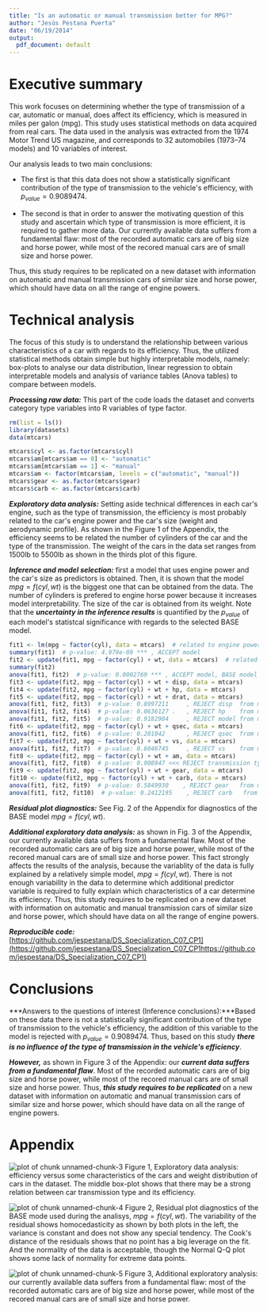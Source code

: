 ```yaml
---
title: "Is an automatic or manual transmission better for MPG?"
author: "Jesús Pestana Puerta"
date: "06/19/2014"
output:
  pdf_document: default
---
```


Executive summary
=================

This work focuses on determining whether the type of transmission of a car, automatic or manual, does affect its efficiency, which is measured in miles per galon (mpg). This study uses statistical methods on data acquired from real cars. The data used in the analysis  was extracted from the 1974 Motor Trend US magazine, and corresponds to 32 automobiles (1973–74 models) and 10 variables of interest. 

Our analysis leads to two main conclusions: 

 - The first is that this data does not show a statistically significant contribution of the type of transmission to the vehicle's efficiency, with $p_{value} = 0.9089474$. 
 
 - The second is that in order to answer the motivating question of this study and ascertain which type of transmission is more efficient, it is required to gather more data. Our currently available data suffers from a fundamental flaw: most of the recorded automatic cars are of big size and horse power, while most of the recored manual cars are of small size and horse power. 
   
Thus, this study requires to be replicated on a new dataset with information on automatic and manual transmission cars of similar size and horse power, which should have data on all the range of engine powers.

# Technical analysis

The focus of this study is to understand the relationship between various characteristics of a car with regards to its efficiency. Thus, the utilized statistical methods obtain simple but highly interpretable models, namely: box-plots to analyse our data distribution, linear regression to obtain interpretable models and analysis of variance tables (Anova tables) to compare between models.

***Processing raw data:*** This part of the code loads the dataset and converts category type variables into R variables of type factor.


```r
rm(list = ls())
library(datasets)
data(mtcars)

mtcars$cyl <- as.factor(mtcars$cyl)
mtcars$am[mtcars$am == 0] <- "automatic"
mtcars$am[mtcars$am == 1] <- "manual"
mtcars$am <- factor(mtcars$am, levels = c("automatic", "manual"))
mtcars$gear <- as.factor(mtcars$gear)
mtcars$carb <- as.factor(mtcars$carb)
```


***Exploratory data analysis:*** Setting aside technical differences in each car's engine, such as the type of transmission, the efficiency is most probably related to the car's engine power and the car's size (weight and aerodynamic profile). As shown in the Figure 1 of the Appendix, the efficiency seems to be related the number of cylinders of the car and the type of the transmission. The weight of the cars in the data set ranges from 1500lb to 5500lb as shown in the thirds plot of this figure. 

***Inference and model selection:*** first a model that uses engine power and the car's size as predictors is obtained. Then, it is shown that the model $mpg = f(cyl,wt)$ is the biggest one that can be obtained from the data. The number of cylinders is prefered to engine horse power because it increases model interpretability. The size of the car is obtained from its weight. Note that the ***uncertainty in the inference results*** is quantified by the $p_{value}$ of each model's statistcal significance with regards to the selected BASE model.


```r
fit1 <- lm(mpg ~ factor(cyl), data = mtcars)  # related to engine power
summary(fit1)  # p-value: 4.979e-09 *** , ACCEPT model
fit2 <- update(fit1, mpg ~ factor(cyl) + wt, data = mtcars)  # related to power and size
summary(fit2)
anova(fit1, fit2)  # p-value: 0.0002769 *** , ACCEPT model, BASE model for analysis
fit3 <- update(fit2, mpg ~ factor(cyl) + wt + disp, data = mtcars)
fit4 <- update(fit2, mpg ~ factor(cyl) + wt + hp, data = mtcars)
fit5 <- update(fit2, mpg ~ factor(cyl) + wt + drat, data = mtcars)
anova(fit1, fit2, fit3)  # p-value: 0.8997211     , REJECT disp  from model
anova(fit1, fit2, fit4)  # p-value: 0.0636127 .   , REJECT hp    from model
anova(fit1, fit2, fit5)  # p-value: 0.9182904     , REJECT model from model
fit6 <- update(fit2, mpg ~ factor(cyl) + wt + qsec, data = mtcars)
anova(fit1, fit2, fit6)  # p-value: 0.201042      , REJECT qsec  from model
fit7 <- update(fit2, mpg ~ factor(cyl) + wt + vs, data = mtcars)
anova(fit1, fit2, fit7)  # p-value: 0.6046745     , REJECT vs    from model
fit8 <- update(fit2, mpg ~ factor(cyl) + wt + am, data = mtcars)
anova(fit1, fit2, fit8)  # p-value: 0.908947 <<< REJECT transmission type from model >>>
fit9 <- update(fit2, mpg ~ factor(cyl) + wt + gear, data = mtcars)
fit10 <- update(fit2, mpg ~ factor(cyl) + wt + carb, data = mtcars)
anova(fit1, fit2, fit9)  # p-value: 0.5849930    , REJECT gear   from model
anova(fit1, fit2, fit10)  # p-value: 0.2412195    , REJECT carb   from model
```


***Residual plot diagnostics:*** See Fig. 2 of the Appendix for diagnostics of the BASE model $mpg = f(cyl,wt)$.

***Additional exploratory data analysis:*** as shown in Fig. 3 of the Appendix, our currently available data suffers from a fundamental flaw. Most of the recorded automatic cars are of big size and horse power, while most of the recored manual cars are of small size and horse power. This fact strongly affects the results of the analysis, because the variablity of the data is fully explained by a relatively simple model, $mpg = f(cyl,wt)$. There is not enough variability in the data to determine which additional predictor variable is required to fully explain which characteristics of a car determine its efficiency. Thus, this study requires to be replicated on a new dataset with information on automatic and manual transmission cars of similar size and horse power, which should have data on all the range of engine powers.

***Reproducible code:*** [https://github.com/jespestana/DS_Specialization_C07_CP1](https://github.com/jespestana/DS_Specialization_C07_CP1https://github.com/jespestana/DS_Specialization_C07_CP1)

# Conclusions

***Answers to the questions of interest (Inference conclusions):***Based on these data there is not a statistically significant contribution of the type of transmission to the vehicle's efficiency, the addition of this variable to the model is rejected with $p_{value} = 0.9089474$. Thus, based on this study ***there is no influence of the type of transmission in the vehicle's efficiency***.

***However,*** as shown in Figure 3 of the Appendix: our ***current  data suffers from a fundamental flaw***. Most of the recorded automatic cars are of big size and horse power, while most of the recored manual cars are of small size and horse power. Thus, ***this study requires to be replicated*** on a new dataset with information on automatic and manual transmission cars of similar size and horse power, which should have data on all the range of engine powers.

# Appendix

![plot of chunk unnamed-chunk-3](figure/unnamed-chunk-3.png) Figure 1, Exploratory data analysis: efficiency versus some characteristics  of the cars and weight distribution of cars in the dataset. The middle   box-plot shows that there may be a strong relation between car   transmission type and its efficiency.



![plot of chunk unnamed-chunk-4](figure/unnamed-chunk-4.png) Figure 2, Residual plot diagnostics of the BASE mode used during the analisys, $mpg = f(cyl,wt)$. The variability of the residual shows homocedasticity as shown by both plots in the left, the variance is constant and does not show any special tendency. The Cook's distance of the residuals shows that no point has a big leverage on the fit. And the normality of the data is acceptable, though the Normal Q-Q plot shows some lack of normality for extreme data points.


![plot of chunk unnamed-chunk-5](figure/unnamed-chunk-5.png) Figure 3, Additional exploratory analysis: our currently available data suffers from a fundamental flaw: most of the recorded automatic cars are of big size and horse power, while most of the recored manual cars are of small size and horse power.



